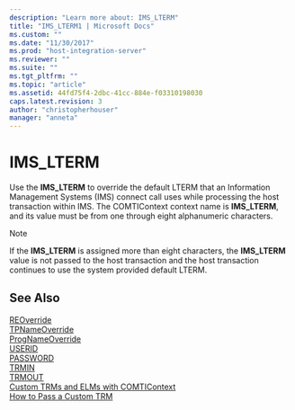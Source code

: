 ```yaml
---
description: "Learn more about: IMS_LTERM"
title: "IMS_LTERM1 | Microsoft Docs"
ms.custom: ""
ms.date: "11/30/2017"
ms.prod: "host-integration-server"
ms.reviewer: ""
ms.suite: ""
ms.tgt_pltfrm: ""
ms.topic: "article"
ms.assetid: 44fd75f4-2dbc-41cc-884e-f03310198030
caps.latest.revision: 3
author: "christopherhouser"
manager: "anneta"
---
```

# IMS_LTERM
Use the **IMS_LTERM** to override the default LTERM that an Information Management Systems (IMS) connect call uses while processing the host transaction within IMS. The COMTIContext context name is **IMS_LTERM**, and its value must be from one through eight alphanumeric characters.  
  
> [!NOTE]
>  If the **IMS_LTERM** is assigned more than eight characters, the **IMS_LTERM** value is not passed to the host transaction and the host transaction continues to use the system provided default LTERM.  
  
## See Also  
 [REOverride](../core/reoverride2.md)   
 [TPNameOverride](../core/tpnameoverride2.md)   
 [ProgNameOverride](../core/prognameoverride1.md)   
 [USERID](../core/userid1.md)   
 [PASSWORD](../core/password2.md)   
 [TRMIN](../core/trmin1.md)   
 [TRMOUT](../core/trmout2.md)   
 [Custom TRMs and ELMs with COMTIContext](../core/custom-trms-and-elms-with-comticontext2.md)   
 [How to Pass a Custom TRM](../core/how-to-pass-a-custom-trm2.md)
